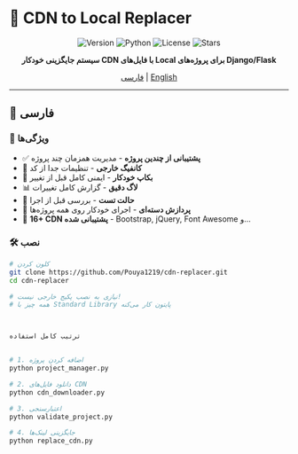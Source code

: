 # 🔄 CDN to Local Replacer

<div align="center">

![Version](https://img.shields.io/badge/version-2.0.0-blue.svg)
![Python](https://img.shields.io/badge/python-3.7+-green.svg)
![License](https://img.shields.io/badge/license-MIT-orange.svg)
![Stars](https://img.shields.io/github/stars/yourusername/cdn-replacer?style=social)

**سیستم جایگزینی خودکار CDN با فایل‌های Local برای پروژه‌های Django/Flask**

[فارسی](#-فارسی) | [English](#-english)

</div>

---

## 📖 فارسی

### 🎯 ویژگی‌ها

- ✅ **پشتیبانی از چندین پروژه** - مدیریت همزمان چند پروژه
- 🔧 **کانفیگ خارجی** - تنظیمات جدا از کد
- 💾 **بکاپ خودکار** - ایمنی کامل قبل از تغییر
- 📊 **لاگ دقیق** - گزارش کامل تغییرات
- 🧪 **حالت تست** - بررسی قبل از اجرا
- 🚀 **پردازش دسته‌ای** - اجرای خودکار روی همه پروژه‌ها
- 🔗 **16+ CDN پشتیبانی شده** - Bootstrap, jQuery, Font Awesome و...

### 🛠 نصب

```bash
# کلون کردن
git clone https://github.com/Pouya1219/cdn-replacer.git
cd cdn-replacer

# نیازی به نصب پکیج خارجی نیست!
# همه چیز با Standard Library پایتون کار می‌کنه



ترتیب کامل استفاده


# 1. اضافه کردن پروژه
python project_manager.py

# 2. دانلود فایل‌های CDN
python cdn_downloader.py

# 3. اعتبارسنجی
python validate_project.py

# 4. جایگزینی لینک‌ها
python replace_cdn.py

